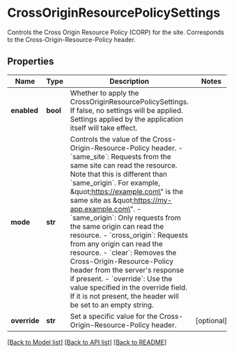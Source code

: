 # CrossOriginResourcePolicySettings

Controls the Cross Origin Resource Policy (CORP) for the site. Corresponds to the Cross-Origin-Resource-Policy header. 
## Properties
Name | Type | Description | Notes
------------ | ------------- | ------------- | -------------
**enabled** | **bool** | Whether to apply the CrossOriginResourcePolicySettings. If false, no settings will be applied. Settings applied by the application itself will take effect.  | 
**mode** | **str** | Controls the value of the Cross-Origin-Resource-Policy header. - &#x60;same_site&#x60;: Requests from the same site can read the resource. Note that this is different than &#x60;same_origin&#x60;.   For example, \&quot;https://example.com\&quot; is the same site as \&quot;https://my-app.example.com\&quot;. - &#x60;same_origin&#x60;: Only requests from the same origin can read the resource. - &#x60;cross_origin&#x60;: Requests from any origin can read the resource. - &#x60;clear&#x60;: Removes the Cross-Origin-Resource-Policy  header from the server&#39;s response if present. - &#x60;override&#x60;: Use the value specified in the override field. If it is not present, the   header will be set to an empty string.  | 
**override** | **str** | Set a specific value for the Cross-Origin-Resource-Policy header. | [optional] 

[[Back to Model list]](../README.md#documentation-for-models) [[Back to API list]](../README.md#documentation-for-api-endpoints) [[Back to README]](../README.md)


